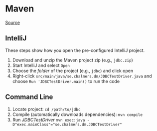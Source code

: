 # Maven

[Source](https://github.com/joe4dev/dit032-setup/blob/master/Maven.md)

## IntelliJ

These steps show how you open the pre-configured IntelliJ project.

1. Download and unzip the Maven project zip (e.g., `jdbc.zip`)
2. Start IntelliJ and select `Open`
3. Choose the *folder* of the project (e.g., `jdbc`) and click open
4. Right-click `src/main/java/se.chalmers.dm/JDBCTestDriver.java` and choose `Run 'JDBCTestDriver.main()` to run the code

## Command Line

1. Locate project: `cd /path/to/jdbc`
2. Compile (automatically downloads dependencies): `mvn compile`
3. Run *JDBCTestDriver* `mvn exec:java -D"exec.mainClass"="se.chalmers.dm.JDBCTestDriver"`
